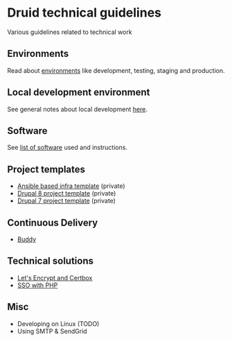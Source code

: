 # Druid technical guidelines
Various guidelines related to technical work

## Environments

Read about [environments](docs/environments.md) like development, testing, staging and production.

## Local development environment

See general notes about local development [here](docs/local_dev_env.md).

## Software

See [list of software](docs/software.md) used and instructions.

## Project templates

- [Ansible based infra template](https://github.com/druidfi/ansible-project-infra-template) (private)
- [Drupal 8 project template](https://github.com/druidfi/drupal-project) (private)
- [Drupal 7 project template](https://github.com/druidfi/d7-template) (private)

## Continuous Delivery

- [Buddy](docs/buddy.md)

## Technical solutions

- [Let's Encrypt and Certbox](docs/letsencrypt.md)
- [SSO with PHP](docs/sso.md)

## Misc

- Developing on Linux (TODO)
- Using SMTP & SendGrid 

